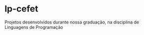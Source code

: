 # lp-cefet
 Projetos desenvolvidos durante nossa graduação, na disciplina de Linguagens de Programação
